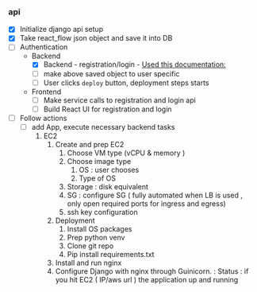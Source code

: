 ### api
- [X] Initialize django api setup
- [X] Take react_flow json object and save it into DB
- [ ] Authentication
  - Backend
    - [X] Backend - registration/login - [Used this documentation:](https://medium.com/django-rest/django-rest-framework-login-and-register-user-fd91cf6029d5)
    - [ ] make above saved object to user specific
    - [ ] User clicks `deploy` button, deployment steps starts
  - Frontend
    - [ ] Make service calls to registration and login api
    - [ ] Build React UI for registration and login
- [ ] Follow actions
  - [ ] add App, execute necessary backend tasks 
    1.  EC2
        1. Create and prep EC2
            1. Choose VM type (vCPU & memory )
            2. Choose image type 
                1. OS : user chooses
                2. Type of OS
            3. Storage : disk equivalent 
            4. SG : configure SG ( fully automated when LB is used , only open required ports for ingress and egress)
            5.  ssh key configuration
        2. Deployment
            1. Install OS packages
            2. Prep python venv
            3. Clone git repo
            4. Pip install requirements.txt
        3. Install and run nginx
        4. Configure Django with nginx through Guinicorn.     : Status : if you hit EC2 ( IP/aws url ) the application up and running


